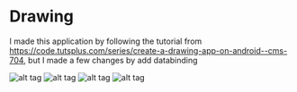 # Drawing
I made this application by following the tutorial from https://code.tutsplus.com/series/create-a-drawing-app-on-android--cms-704, but I made a few changes by add databinding

![alt tag](https://github.com/sk-day/Drawing/blob/master/screenshots/Screenshot_1.png)  ![alt tag](https://github.com/sk-day/Drawing/blob/master/screenshots/Screenshot_2.png)
![alt tag](https://github.com/sk-day/Drawing/blob/master/screenshots/Screenshot_3.png)  ![alt tag](https://github.com/sk-day/Drawing/blob/master/screenshots/Screenshot_4.png)
